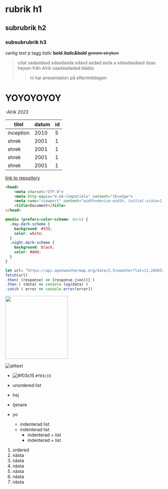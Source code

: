 # rubrik h1
## subrubrik h2
### subsubrubrik h3

vanlig text p tagg *italic* **bold** ***italic&bold*** ~~genom stryken~~

> citat sadasdasd sdasdasda sdasd asdad asda a sdasdasdasd dsas 
> hejsan från Alrik saadasdadad 
> blabla
>> ni har presentation på eftermiddagen
# YOYOYOYOY
*-Alrik 2023*

| titel | datum | id |
| --- | --- | --- |
| inception | 2010 | 5 |
| shrek | 2001 | 1 |
| shrek | 2001 | 1 |
| shrek | 2001 | 1 |
| shrek | 2001 | 1 |


[link to repository](https://github.com/Timearchitect/frontend-22-VC-) 

```html
<head>
    <meta charset="UTF-8">
    <meta http-equiv="X-UA-Compatible" content="IE=edge">
    <meta name="viewport" content="width=device-width, initial-scale=1.0">
    <title>Document</title>
</head>
```

```css
@media (prefers-color-scheme: dark) {
  .day.dark-scheme {
    background: #333;
    color: white;
  }
  .night.dark-scheme {
    background: black;
    color: #ddd;
  }
}

```

```javascript
let url= "https://api.openweathermap.org/data/2.5/weather?lat=11.265652&lon=15.321664&appid=w4ghg4fdfg3hgfdf4gsertyuik4v4"
fetch(url)
.then( (response) => {response.json()} )
.then ( (data) => console.log(data) ) 
.catch ( error => console.error(error))
```

<img width="200" src="images/logotyp-13.png"/>

![alttext](/images/KDM%20mockup.png)



- ![#f03c15](https://placehold.co/15x15/f03c15/f03c15.png) `#f03c15`


- unordered list
- hej
- tjenare
- yo
    - indenterad list
    - indenterad list
        - indenterad + list
        - indenterad + list
        
1. ordered
2. nästa 
2. nästa 
2. nästa 
2. nästa 
2. nästa 
2. nästa 
